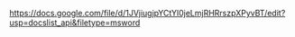 https://docs.google.com/file/d/1JVjiugjpYCtYl0jeLmjRHRrszpXPyvBT/edit?usp=docslist_api&filetype=msword
